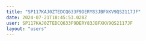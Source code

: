 ```yaml
---
title: "SP117KAJ0ZTEDCQ633F9DERY83JBFXKV9QS2117JF"
date: 2024-07-21T18:45:53.028Z
user: SP117KAJ0ZTEDCQ633F9DERY83JBFXKV9QS2117JF
layout: "users"
---
```

    